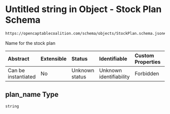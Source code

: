 # Untitled string in Object - Stock Plan Schema

```txt
https://opencaptablecoalition.com/schema/objects/StockPlan.schema.json#/properties/plan_name
```

Name for the stock plan

| Abstract            | Extensible | Status         | Identifiable            | Custom Properties | Additional Properties | Access Restrictions | Defined In                                                                                  |
| :------------------ | :--------- | :------------- | :---------------------- | :---------------- | :-------------------- | :------------------ | :------------------------------------------------------------------------------------------ |
| Can be instantiated | No         | Unknown status | Unknown identifiability | Forbidden         | Allowed               | none                | [StockPlan.schema.json*](../../schema/objects/StockPlan.schema.json "open original schema") |

## plan_name Type

`string`
